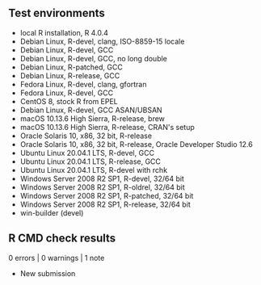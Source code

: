 ## Test environments
* local R installation, R 4.0.4
* Debian Linux, R-devel, clang, ISO-8859-15 locale 
* Debian Linux, R-devel, GCC 
* Debian Linux, R-devel, GCC, no long double 
* Debian Linux, R-patched, GCC 
* Debian Linux, R-release, GCC 
* Fedora Linux, R-devel, clang, gfortran 
* Fedora Linux, R-devel, GCC 
* CentOS 8, stock R from EPEL
* Debian Linux, R-devel, GCC ASAN/UBSAN
* macOS 10.13.6 High Sierra, R-release, brew 
* macOS 10.13.6 High Sierra, R-release, CRAN's setup 
* Oracle Solaris 10, x86, 32 bit, R-release
* Oracle Solaris 10, x86, 32 bit, R-release, Oracle Developer Studio 12.6
* Ubuntu Linux 20.04.1 LTS, R-devel, GCC 
* Ubuntu Linux 20.04.1 LTS, R-release, GCC 
* Ubuntu Linux 20.04.1 LTS, R-devel with rchk
* Windows Server 2008 R2 SP1, R-devel, 32/64 bit 
* Windows Server 2008 R2 SP1, R-oldrel, 32/64 bit
* Windows Server 2008 R2 SP1, R-patched, 32/64 bit 
* Windows Server 2008 R2 SP1, R-release, 32/64 bit
* win-builder (devel)

## R CMD check results

0 errors | 0 warnings | 1 note

* New submission
